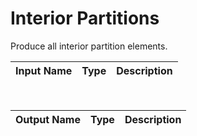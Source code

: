 

# Interior Partitions

Produce all interior partition elements.

|Input Name|Type|Description|
|---|---|---|


<br>

|Output Name|Type|Description|
|---|---|---|

